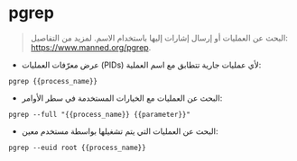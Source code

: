 # pgrep

> البحث عن العمليات أو إرسال إشارات إليها باستخدام الاسم.
> لمزيد من التفاصيل: <https://www.manned.org/pgrep>.

- عرض معرّفات العمليات (PIDs) لأي عمليات جارية تتطابق مع اسم العملية:

`pgrep {{process_name}}`

- البحث عن العمليات مع الخيارات المستخدمة في سطر الأوامر:

`pgrep --full "{{process_name}} {{parameter}}"`

- البحث عن العمليات التي يتم تشغيلها بواسطة مستخدم معين:

`pgrep --euid root {{process_name}}`
